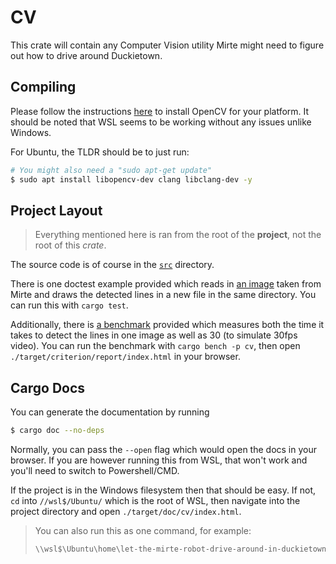 # CV

This crate will contain any Computer Vision utility Mirte might need to figure out how to drive
around Duckietown.

## Compiling

Please follow the instructions [here](https://github.com/twistedfall/opencv-rust#getting-opencv)
to install OpenCV for your platform. It should be noted that WSL seems to be working without
any issues unlike Windows.

For Ubuntu, the TLDR should be to just run:

```sh
# You might also need a "sudo apt-get update"
$ sudo apt install libopencv-dev clang libclang-dev -y
```

## Project Layout

> Everything mentioned here is ran from the root of the **project**, not the root of this *crate*.

The source code is of course in the [`src`](./src/) directory.

There is one doctest example provided which reads in [an image](../assets/input_real.jpg) taken
from Mirte and draws the detected lines in a new file in the same directory. You can run this with
`cargo test`.

Additionally, there is [a benchmark](./benches/benchmarks/detect_lines.rs) provided which measures
both the time it takes to detect the lines in one image as well as 30 (to simulate 30fps video).
You can run the benchmark with `cargo bench -p cv`, then open
`./target/criterion/report/index.html` in your browser.

## Cargo Docs

<!-- TODO: Add this to the main README when it's actually not empty -->

You can generate the documentation by running

```sh
$ cargo doc --no-deps
```

Normally, you can pass the `--open` flag which would open the docs in your browser. If you are
however running this from WSL, that won't work and you'll need to switch to Powershell/CMD.

If the project is in the Windows filesystem then that should be easy. If not, `cd` into 
`//wsl$/Ubuntu/` which is the root of WSL, then navigate into the project directory and open
`./target/doc/cv/index.html`.

> You can also run this as one command, for example:
> 
> ```sh
> \\wsl$\Ubuntu\home\let-the-mirte-robot-drive-around-in-duckietown\target\doc\cv\index.html
> ```

